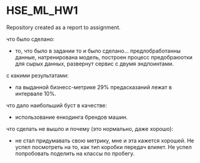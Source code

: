 # HSE_ML_HW1
Repository created as a report to assignment.

что было сделано:
- то, что было в задании то и было сделано... предлобработанны данные, натренирована модель, построен процесс предобраюотки для сырых данных, развернут сервис с двумя эндпоинтами.

с какими результатами:
- па выданной бизнесс-метрике 29% предасказаний лежат в интервале 10%.

что дало наибольший буст в качестве:
- использование енкодинга брендов машин.

что сделать не вышло и почему (это нормально, даже хорошо):
- не стал придумавать свою метрику, мне и эта кажется хорошей. Не успел посмотреть на то, как тип коробки передач влияет. Не успел попробовать поделить на классы по пробегу.
